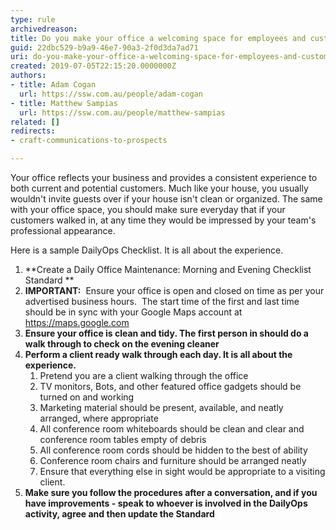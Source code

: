 ```yaml
---
type: rule
archivedreason: 
title: Do you make your office a welcoming space for employees and customers?
guid: 22dbc529-b9a9-46e7-90a3-2f0d3da7ad71
uri: do-you-make-your-office-a-welcoming-space-for-employees-and-customers
created: 2019-07-05T22:15:20.0000000Z
authors:
- title: Adam Cogan
  url: https://ssw.com.au/people/adam-cogan
- title: Matthew Sampias
  url: https://ssw.com.au/people/matthew-sampias
related: []
redirects:
- craft-communications-to-prospects

---
```


Your office reflects your business and provides a consistent experience to both current and potential customers. Much like your house, you usually wouldn't invite guests over if your house isn't clean or organized. The same with your office space, you should make sure everyday that if your customers walked in, at any time they would be impressed by your team's professional appearance.

Here is a sample DailyOps Checklist. It is all about the experience.

<!--endintro-->



1. **Create a Daily Office Maintenance: Morning and Evening Checklist Standard **
2. **IMPORTANT:**  Ensure your office is open and closed on time as per your advertised business hours.  The start time of the first and last time should be in sync with your Google Maps account at https://maps.google.com
3. **Ensure your office is clean and tidy. The first person in should do a walk through to check on the evening cleaner**
4. **Perform a client ready walk through each day. It is all about the experience.**
    1. Pretend you are a client walking through the office
    2. TV monitors, Bots, and other featured office gadgets should be turned on and working
    3. Marketing material should be present, available, and neatly arranged, where appropriate
    4. All conference room whiteboards should be clean and clear and conference room tables empty of debris
    5. All conference room cords should be hidden to the best of ability
    6. Conference room chairs and furniture should be arranged neatly
    7. Ensure that everything else in sight would be appropriate to a visiting client.
5. **Make sure you follow the procedures after a conversation, and if you have improvements - speak to whoever is involved in the DailyOps activity, agree and then update the Standard**


<font color="#333333"><br></font>

<font color="#333333"><br></font>

<font color="#333333"><br></font>
